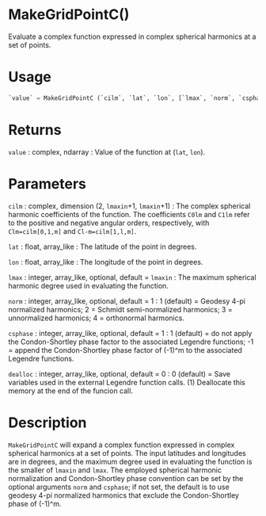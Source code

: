 # MakeGridPointC()

Evaluate a complex function expressed in complex spherical harmonics at a set of points.

# Usage

```python
`value` = MakeGridPointC (`cilm`, `lat`, `lon`, [`lmax`, `norm`, `csphase`, `dealloc`])
```

# Returns

`value` : complex, ndarray
:   Value of the function at (`lat`, `lon`).

# Parameters

`cilm` : complex, dimension (2, `lmaxin`+1, `lmaxin`+1)
:   The complex spherical harmonic coefficients of the function. The coefficients `C0lm` and `C1lm` refer to the positive and negative angular orders, respectively, with `Clm=cilm[0,1,m]` and `Cl-m=cilm[1,l,m]`.

`lat` : float, array_like
:   The latitude of the point in degrees.

`lon` : float, array_like
:   The longitude of the point in degrees.

`lmax` : integer, array_like, optional, default = `lmaxin`
:   The maximum spherical harmonic degree used in evaluating the function.

`norm` : integer, array_like, optional, default = 1
:   1 (default) = Geodesy 4-pi normalized harmonics; 2 = Schmidt semi-normalized harmonics; 3 = unnormalized harmonics; 4 = orthonormal harmonics.

`csphase` : integer, array_like, optional, default = 1
:   1 (default) = do not apply the Condon-Shortley phase factor to the associated Legendre functions; -1 = append the Condon-Shortley phase factor of (-1)^m to the associated Legendre functions.

`dealloc` : integer, array_like, optional, default = 0
:   0 (default) = Save variables used in the external Legendre function calls. (1) Deallocate this memory at the end of the funcion call.

# Description

`MakeGridPointC` will expand a complex function expressed in complex spherical harmonics at a set of points. The input latitudes and longitudes are in degrees, and the maximum degree used in evaluating the function is the smaller of `lmaxin` and `lmax`. The employed spherical harmonic normalization and Condon-Shortley phase convention can be set by the optional arguments `norm` and `csphase`; if not set, the default is to use geodesy 4-pi normalized harmonics that exclude the Condon-Shortley phase of (-1)^m.
